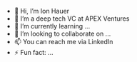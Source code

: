 - 👋 Hi, I’m Ion Hauer
- 🚀 I’m a deep tech VC at APEX Ventures
- 🌱 I’m currently learning ...
- 💞️ I’m looking to collaborate on ...
- 📫 You can reach me via LinkedIn
- ⚡ Fun fact: ...

<!---
ionhauer/ionhauer is a ✨ special ✨ repository because its `README.md` (this file) appears on your GitHub profile.
You can click the Preview link to take a look at your changes.
--->
